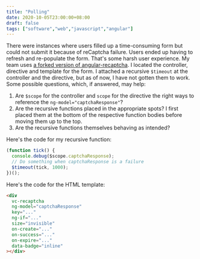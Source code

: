 ```yaml
---
title: "Polling"
date: 2020-10-05T23:00:00+08:00
draft: false
tags: ["software","web","javascript","angular"]
---
```

There were instances where users filled up a time-consuming form but could not submit it because of reCaptcha failure. Users ended up having to refresh and re-populate the form. That's some harsh user experience. My team uses [a forked version of angular-recaptcha](https://github.com/opengovsg/angular-recaptcha-fallback). I located the controller, directive and template for the form. I attached a recursive `$timeout` at the controller and the directive, but as of now, I have not gotten them to work. Some possible questions, which, if answered, may help:

1. Are `$scope` for the controller and `scope` for the directive the right ways to reference the `ng-model="captchaResponse"`?
1. Are the recursive functions placed in the appropriate spots? I first placed them at the bottom of the respective function bodies before moving them up to the top.
1. Are the recursive functions themselves behaving as intended?

Here's the code for my recursive function:

```typescript
(function tick() {
  console.debug($scope.captchaResponse);
  // Do something when captchaResponse is a failure
  $timeout(tick, 1000);
})();
```

Here's the code for the HTML template:

```html
<div
  vc-recaptcha
  ng-model="captchaResponse"
  key="..."
  ng-if="..."
  size="invisible"
  on-create="..."
  on-success="..."
  on-expire="..."
  data-badge="inline"
></div>
```
